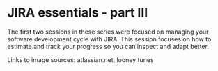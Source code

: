 # JIRA essentials - part III

The first two sessions in these series were focused on managing your software development cycle with JIRA. This session focuses on how to estimate and track your progress so you can inspect and adapt better.

Links to image sources: atlassian.net, looney tunes

